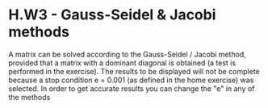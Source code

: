 # H.W3 - Gauss-Seidel & Jacobi methods
A matrix can be solved according to the Gauss-Seidel / Jacobi method, provided that a matrix with a dominant diagonal is obtained (a test is performed in the exercise).
The results to be displayed will not be complete because a stop condition e = 0.001 (as defined in the home exercise) was selected.
In order to get accurate results you can change the "e" in any of the methods
